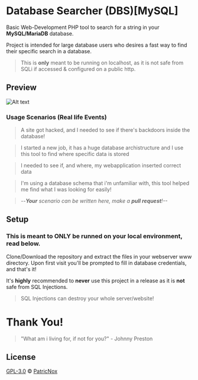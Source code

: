 # Database Searcher (DBS)[MySQL]
Basic Web-Development PHP tool to search for a string in your **MySQL/MariaDB** database.

Project is intended for large database users who desires a fast way to find their specific search in a database.

> This is **only** meant to be running on localhost, as it is not safe from SQLi if accessed & configured on a public http.

## Preview
![Alt text](https://i.imgur.com/qmgMKOy.png)


### Usage Scenarios (Real life Events)

> A site got hacked, and I needed to see if there's backdoors inside the database!

> I started a new job, it has a huge database archistructure and I use this tool to find where specific data is stored

> I needed to see if, and where, my webapplication inserted correct data

> I'm using a database schema that i'm unfamiliar with, this tool helped me find what I was looking for easily!

> _--**Your** scenario can be written here, make a **pull request**!--_

## Setup

### This is meant to ONLY be runned on your local environment, read below.

Clone/Download the repository and extract the files in your webserver www directory.
Upon first visit you'll be prompted to fill in database credentials, and that's it!

It's **highly** recommended to **never** use this project in a release as it is **not** safe from SQL Injections.

> SQL Injections can destroy your whole server/website!

# Thank You!
> "What am i living for, if not for you?" - Johnny Preston

## License

[GPL-3.0](LICENSE) © [PatricNox](https://PatricNox.info)
